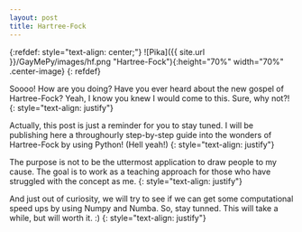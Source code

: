 ```yaml
---
layout: post
title: Hartree-Fock
---
```


{:refdef: style="text-align: center;"}
![Pika]({{ site.url }}/GayMePy/images/hf.png "Hartree-Fock"){:height="70%" width="70%" .center-image}
{: refdef}

Soooo! How are you doing? Have you ever heard about the new gospel of Hartree-Fock? Yeah, I know you knew I would come to this. Sure, why not?!
{: style="text-align: justify"}

Actually, this post is just a reminder for you to stay tuned. I will be publishing here a throughourly step-by-step guide into the wonders of Hartree-Fock by using Python! (Hell yeah!)
{: style="text-align: justify"}

The purpose is not to be the uttermost application to draw people to my cause. The goal is to work as a teaching approach for those who have struggled with the concept as me.
{: style="text-align: justify"}

And just out of curiosity, we will try to see if we can get some computational speed ups by using Numpy and Numba. So, stay tunned. This will take a while, but will worth it. :)
{: style="text-align: justify"}
